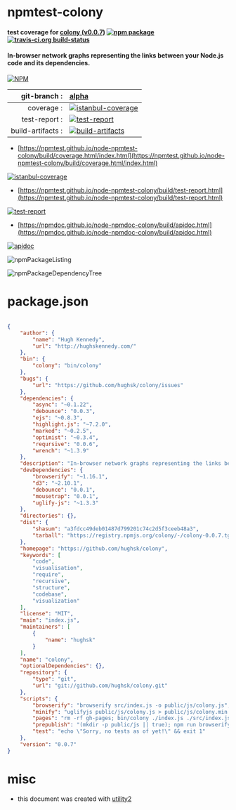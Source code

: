 # npmtest-colony

#### test coverage for  [colony (v0.0.7)](https://github.com/hughsk/colony)  [![npm package](https://img.shields.io/npm/v/npmtest-colony.svg?style=flat-square)](https://www.npmjs.org/package/npmtest-colony) [![travis-ci.org build-status](https://api.travis-ci.org/npmtest/node-npmtest-colony.svg)](https://travis-ci.org/npmtest/node-npmtest-colony)

#### In-browser network graphs representing the links between your Node.js code and its dependencies.

[![NPM](https://nodei.co/npm/colony.png?downloads=true&downloadRank=true&stars=true)](https://www.npmjs.com/package/colony)

| git-branch : | [alpha](https://github.com/npmtest/node-npmtest-colony/tree/alpha)|
|--:|:--|
| coverage : | [![istanbul-coverage](https://npmtest.github.io/node-npmtest-colony/build/coverage.badge.svg)](https://npmtest.github.io/node-npmtest-colony/build/coverage.html/index.html)|
| test-report : | [![test-report](https://npmtest.github.io/node-npmtest-colony/build/test-report.badge.svg)](https://npmtest.github.io/node-npmtest-colony/build/test-report.html)|
| build-artifacts : | [![build-artifacts](https://npmtest.github.io/node-npmtest-colony/glyphicons_144_folder_open.png)](https://github.com/npmtest/node-npmtest-colony/tree/gh-pages/build)|

- [https://npmtest.github.io/node-npmtest-colony/build/coverage.html/index.html](https://npmtest.github.io/node-npmtest-colony/build/coverage.html/index.html)

[![istanbul-coverage](https://npmtest.github.io/node-npmtest-colony/build/screenCapture.buildCi.browser.%252Ftmp%252Fbuild%252Fcoverage.lib.html.png)](https://npmtest.github.io/node-npmtest-colony/build/coverage.html/index.html)

- [https://npmtest.github.io/node-npmtest-colony/build/test-report.html](https://npmtest.github.io/node-npmtest-colony/build/test-report.html)

[![test-report](https://npmtest.github.io/node-npmtest-colony/build/screenCapture.buildCi.browser.%252Ftmp%252Fbuild%252Ftest-report.html.png)](https://npmtest.github.io/node-npmtest-colony/build/test-report.html)

- [https://npmdoc.github.io/node-npmdoc-colony/build/apidoc.html](https://npmdoc.github.io/node-npmdoc-colony/build/apidoc.html)

[![apidoc](https://npmdoc.github.io/node-npmdoc-colony/build/screenCapture.buildCi.browser.%252Ftmp%252Fbuild%252Fapidoc.html.png)](https://npmdoc.github.io/node-npmdoc-colony/build/apidoc.html)

![npmPackageListing](https://npmtest.github.io/node-npmtest-colony/build/screenCapture.npmPackageListing.svg)

![npmPackageDependencyTree](https://npmtest.github.io/node-npmtest-colony/build/screenCapture.npmPackageDependencyTree.svg)



# package.json

```json

{
    "author": {
        "name": "Hugh Kennedy",
        "url": "http://hughskennedy.com/"
    },
    "bin": {
        "colony": "bin/colony"
    },
    "bugs": {
        "url": "https://github.com/hughsk/colony/issues"
    },
    "dependencies": {
        "async": "~0.1.22",
        "debounce": "0.0.3",
        "ejs": "~0.8.3",
        "highlight.js": "~7.2.0",
        "marked": "~0.2.5",
        "optimist": "~0.3.4",
        "reqursive": "0.0.6",
        "wrench": "~1.3.9"
    },
    "description": "In-browser network graphs representing the links between your Node.js code and its dependencies.",
    "devDependencies": {
        "browserify": "~1.16.1",
        "d3": "~2.10.1",
        "debounce": "0.0.1",
        "mousetrap": "0.0.1",
        "uglify-js": "~1.3.3"
    },
    "directories": {},
    "dist": {
        "shasum": "a3fdcc49deb01487d799201c74c2d5f3ceeb48a3",
        "tarball": "https://registry.npmjs.org/colony/-/colony-0.0.7.tgz"
    },
    "homepage": "https://github.com/hughsk/colony",
    "keywords": [
        "code",
        "visualisation",
        "require",
        "recursive",
        "structure",
        "codebase",
        "visualization"
    ],
    "license": "MIT",
    "main": "index.js",
    "maintainers": [
        {
            "name": "hughsk"
        }
    ],
    "name": "colony",
    "optionalDependencies": {},
    "repository": {
        "type": "git",
        "url": "git://github.com/hughsk/colony.git"
    },
    "scripts": {
        "browserify": "browserify src/index.js -o public/js/colony.js",
        "minify": "uglifyjs public/js/colony.js > public/js/colony.min.js",
        "pages": "rm -rf gh-pages; bin/colony ./index.js ./src/index.js -o gh-pages -r instructions.md -f hughsk/colony",
        "prepublish": "(mkdir -p public/js || true); npm run browserify && npm run minify",
        "test": "echo \"Sorry, no tests as of yet!\" && exit 1"
    },
    "version": "0.0.7"
}
```



# misc
- this document was created with [utility2](https://github.com/kaizhu256/node-utility2)
